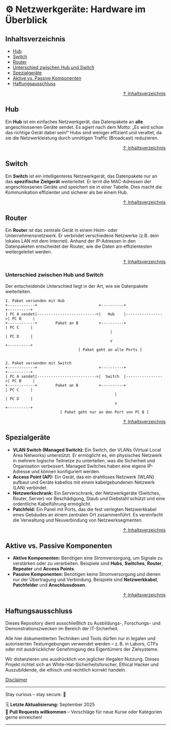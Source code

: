 # ⚙️ Netzwerkgeräte: Hardware im Überblick

## Inhaltsverzeichnis
- [Hub](#hub)
- [Switch](#switch)
- [Router](#router)
- [Unterschied zwischen Hub und Switch](#unterschied-zwischen-hub-und-switch)
- [Spezialgeräte](#spezialgeräte)
- [Aktive vs. Passive Komponenten](#aktive-vs-passive-komponenten)
- [Haftungsausschluss](#haftungsausschluss)



<div align=right>

[↑ Inhaltsverzeichnis](#inhaltsverzeichnis)

</div>


## Hub
Ein **Hub** ist ein einfaches Netzwerkgerät, das Datenpakete an **alle** angeschlossenen Geräte sendet. Es agiert nach dem Motto: „Es wird schon das richtige Gerät dabei sein!“ Hubs sind weniger effizient und veraltet, da sie die Netzwerkleistung durch unnötigen Traffic (Broadcast) reduzieren.


<div align=right>

[↑ Inhaltsverzeichnis](#inhaltsverzeichnis)

</div>


## Switch
Ein **Switch** ist ein intelligenteres Netzwerkgerät, das Datenpakete nur an das **spezifische Zielgerät** weiterleitet. Er lernt die MAC-Adressen der angeschlossenen Geräte und speichert sie in einer Tabelle. Dies macht die Kommunikation effizienter und sicherer als bei einem Hub.


<div align=right>

[↑ Inhaltsverzeichnis](#inhaltsverzeichnis)

</div>


## Router
Ein **Router** ist das zentrale Gerät in einem Heim- oder Unternehmensnetzwerk. Er verbindet verschiedene Netzwerke (z.B. dein lokales LAN mit dem Internet). Anhand der IP-Adressen in den Datenpaketen entscheidet der Router, wie die Daten am effizientesten weitergeleitet werden.


<div align=right>

[↑ Inhaltsverzeichnis](#inhaltsverzeichnis)

</div>


### Unterschied zwischen Hub und Switch
Der entscheidende Unterschied liegt in der Art, wie sie Datenpakete weiterleiten.

```text
1. Paket versenden mit Hub
+------------+                           +----------+                 +----------+
| PC A sendet|-------------------------->|   Hub    |---------------->| PC B     |
+------------+        Paket an B         +----------+                 | PC C     |
                                              |                       | PC D     |
                                              v                       +----------+
                                [ Paket geht an alle Ports ]


2. Paket versenden mit Switch
+------------+                           +----------+                 +----------+
| PC A sendet|-------------------------->|  Switch  |---------------->| PC B     |
+------------+        Paket an B         +----------+                 | PC C     |
                                                |                     | PC D     |
                                                v                     +----------+
                        [ Paket geht nur an den Port von PC B ]
```





<div align=right>

[↑ Inhaltsverzeichnis](#inhaltsverzeichnis)

</div>


## Spezialgeräte
- **VLAN Switch (Managed Switch):** Ein Switch, der VLANs (Virtual Local Area Networks) unterstützt. Er ermöglicht es, ein physisches Netzwerk in mehrere logische Teilnetze zu unterteilen, was die Sicherheit und Organisation verbessert. Managed Switches haben eine eigene IP-Adresse und können konfiguriert werden.
- **Access Point (AP):** Ein Gerät, das ein drahtloses Netzwerk (WLAN) aufbaut und Geräte kabellos mit einem kabelgebundenen Netzwerk (LAN) verbindet.
- **Netzwerkschrank:** Ein Serverschrank, der Netzwerkgeräte (Switches, Router, Server) vor Beschädigung, Staub und Diebstahl schützt und eine ordentliche Kabelführung ermöglicht.
- **Patchfeld:** Ein Panel mit Ports, das die fest verlegten Netzwerkkabel eines Gebäudes an einem zentralen Ort zusammenführt. Es vereinfacht die Verwaltung und Neuverbindung von Netzwerksegmenten.



<div align=right>

[↑ Inhaltsverzeichnis](#inhaltsverzeichnis)

</div>


## Aktive vs. Passive Komponenten
- **Aktive Komponenten:** Benötigen eine Stromversorgung, um Signale zu verstärken oder zu verarbeiten. Beispiele sind **Hubs**, **Switches**, **Router**, **Repeater** und **Access Points**.
- **Passive Komponenten:** Benötigen keine Stromversorgung und dienen nur der Übertragung und Verbindung. Beispiele sind **Netzwerkkabel**, **Patchfelder** und **Anschlussdosen**.



<div align=right>

[↑ Inhaltsverzeichnis](#inhaltsverzeichnis)

</div>


## Haftungsausschluss

Dieses Repository dient ausschließlich zu Ausbildungs-, Forschungs- und Demonstrationszwecken im Bereich der IT-Sicherheit.

Alle hier dokumentierten Techniken und Tools dürfen nur in legalen und autorisierten Testumgebungen verwendet werden – z. B. in Labors, CTFs oder mit ausdrücklicher Genehmigung des Eigentümers der Zielsysteme.

Wir distanzieren uns ausdrücklich von jeglicher illegalen Nutzung.
Dieses Projekt richtet sich an White-Hat-Sicherheitsforscher, Ethical Hacker und Auszubildende, die ethisch und rechtlich korrekt handeln.

[Disclaimer](/00-disclaimer/disclaimer.md)

--- 

Stay curious – stay secure. 🔐

🗓️ **Letzte Aktualisierung:** September 2025  
🤝 **Pull Requests willkommen** – Vorschläge für neue Kurse oder Kategorien gerne einreichen!

---
